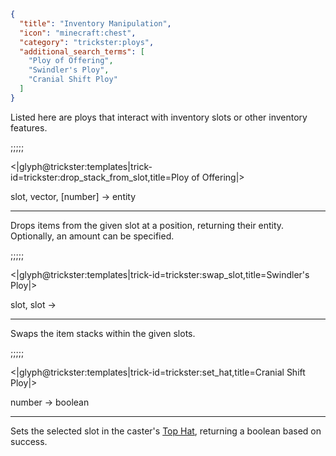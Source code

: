 ```json
{
  "title": "Inventory Manipulation",
  "icon": "minecraft:chest",
  "category": "trickster:ploys",
  "additional_search_terms": [
    "Ploy of Offering",
    "Swindler's Ploy",
    "Cranial Shift Ploy"
  ]
}
```

Listed here are ploys that interact with inventory slots or other inventory features.

;;;;;

<|glyph@trickster:templates|trick-id=trickster:drop_stack_from_slot,title=Ploy of Offering|>

slot, vector, [number] -> entity

---

Drops items from the given slot at a position, returning their entity. Optionally, an amount can be specified.

;;;;;

<|glyph@trickster:templates|trick-id=trickster:swap_slot,title=Swindler's Ploy|>

slot, slot ->

---

Swaps the item stacks within the given slots.

;;;;;

<|glyph@trickster:templates|trick-id=trickster:set_hat,title=Cranial Shift Ploy|>

number -> boolean

---

Sets the selected slot in the caster's [Top Hat](^trickster:items/top_hat), returning a boolean based on success.
